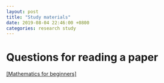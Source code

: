 ```yaml
---
layout: post
title: "Study materials"
date: 2019-08-04 22:46:00 +0800
categories: research study
---
```


# Questions for reading a paper

[[Mathematics for beginners]](https://www.facebook.com/groups/TensorFlowKR/permalink/944207565920302/)
